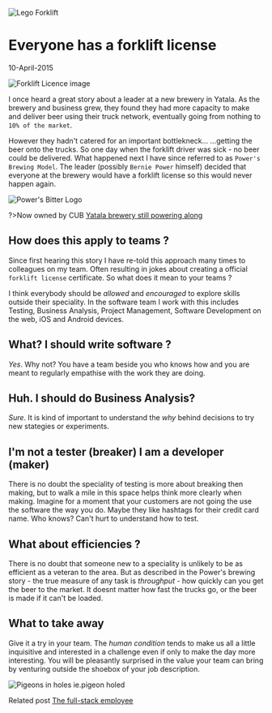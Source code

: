 

![Lego Forklift](https://media-exp2.licdn.com/media/AAEAAQAAAAAAAALfAAAAJGQ5MjBiYjg5LTlhYTctNDRmYy05ZDdkLTJjMzUwODAwNDkyNg.jpg)
# Everyone has a forklift license
10-April-2015

![Forklift Licence image](http://www.nfe-lifts.com/wp-content/uploads/2013/02/forklift-license.jpg)

I once heard a great story about a leader at a new brewery in Yatala.
As the brewery and business grew, they found they had more capacity to make and deliver beer using their truck network, eventually going from nothing to `10% of the market`.

However they hadn't catered for an important bottlekneck... 
...getting the beer onto the trucks. So one day when the forklift driver was sick - no beer could be delivered. What happened next I have since referred to as `Power's Brewing Model`. The leader (possibly `Bernie Power` himself) decided that everyone at the brewery would have a forklift license so this would never happen again. 

![Power's Bitter Logo](https://media.licdn.com/mpr/mpr/shrinknp_400_400/AAEAAQAAAAAAAAJpAAAAJDYxNGU4NWYxLTdkM2UtNDNmNC04ZjUwLWI0YjU4YzM2ZGY1Mg.jpg)

?>Now owned by CUB [Yatala brewery still powering along](http://www.brewsnews.com.au/2010/01/yatala-brewery-still-powering-along/)

## How does this apply to teams ?

Since first hearing this story I have re-told this approach many times to colleagues on my team. Often resulting in jokes about creating a official `forklift license` certificate. So what does it mean to your teams ? 

I think everybody should be *allowed* and *encouraged* to explore skills outside their speciality. In the software team I work with this includes Testing, Business Analysis, Project Management, Software Development on the web, iOS and Android devices. 

## What? I should write software ?

*Yes*. Why not? You have a team beside you who knows how and you are meant to regularly empathise with the work they are doing.

## Huh. I should do Business Analysis?

*Sure*. It is kind of important to understand the *why* behind decisions to try new stategies or experiments.

## I'm not a tester (breaker) I am a developer (maker)

There is no doubt the speciality of testing is more about breaking then making, but to walk a mile in this space helps think more clearly when making. Imagine for a moment that your customers are not going the use the software the way you do. Maybe they like hashtags for their credit card name. Who knows? Can't hurt to understand how to test.

## What about efficiencies ?

There is no doubt that someone new to a speciality is unlikely to be as efficient as a veteran to the area. But as described in the Power's brewing story - the true measure of any task is *throughput* - how quickly can you get the beer to the market. It doesnt matter how fast the trucks go, or the beer is made if it can't be loaded. 

## What to take away

Give it a try in your team. The *human condition* tends to make us all a little inquisitive and interested in a challenge even if only to make the day more interesting. You will be pleasantly surprised in the value your team can bring by venturing outside the shoebox of your job description. 

![Pigeons in holes ie.pigeon holed](http://upload.wikimedia.org/wikipedia/commons/e/e9/Pigeons-in-holes.jpg)

Related post [The full-stack employee](https://medium.com/@chrismessina/the-full-stack-employee-ed0db089f0a1)


